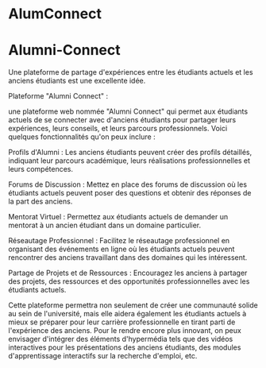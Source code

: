 # AlumConnect
# Alumni-Connect
Une plateforme de partage d'expériences entre les étudiants actuels et les anciens étudiants est une excellente idée. 

Plateforme "Alumni Connect" :

une plateforme web nommée "Alumni Connect" qui permet aux étudiants actuels de se connecter avec d'anciens étudiants pour partager leurs expériences, leurs conseils, et leurs parcours professionnels. Voici quelques fonctionnalités qu'on peux inclure :

Profils d'Alumni : Les anciens étudiants peuvent créer des profils détaillés, indiquant leur parcours académique, leurs réalisations professionnelles et leurs compétences.

Forums de Discussion : Mettez en place des forums de discussion où les étudiants actuels peuvent poser des questions et obtenir des réponses de la part des anciens.

Mentorat Virtuel : Permettez aux étudiants actuels de demander un mentorat à un ancien étudiant dans un domaine particulier.

Réseautage Professionnel : Facilitez le réseautage professionnel en organisant des événements en ligne où les étudiants actuels peuvent rencontrer des anciens travaillant dans des domaines qui les intéressent.

Partage de Projets et de Ressources : Encouragez les anciens à partager des projets, des ressources et des opportunités professionnelles avec les étudiants actuels.

Cette plateforme permettra non seulement de créer une communauté solide au sein de l'université, mais elle aidera également les étudiants actuels à mieux se préparer pour leur carrière professionnelle en tirant parti de l'expérience des anciens. Pour le rendre encore plus innovant, on peux envisager d'intégrer des éléments d'hypermédia tels que des vidéos interactives pour les présentations des anciens étudiants, des modules d'apprentissage interactifs sur la recherche d'emploi, etc.
